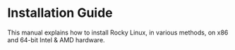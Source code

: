# Installation Guide

This manual explains how to install Rocky Linux, in various methods, on x86 and
64-bit Intel & AMD hardware.
